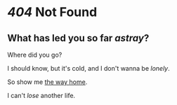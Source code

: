 # _404_ Not Found

## What has led you so far _astray_?

Where did you go?

I should know, but it's cold, and I don't wanna be _lonely_.

So show me [the way home](/).

I can't _lose_ another life.
